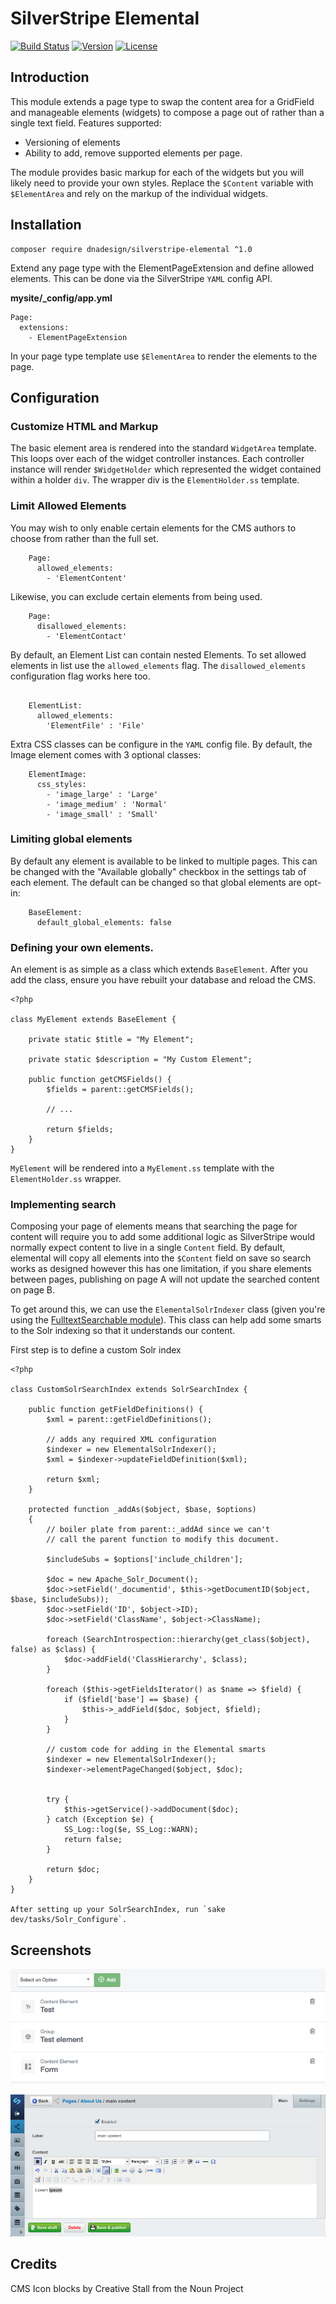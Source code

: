 # SilverStripe Elemental

[![Build Status](http://img.shields.io/travis/dnadesign/silverstripe-elemental.svg?style=flat-square)](https://travis-ci.org/dnadesign/silverstripe-elemental)
[![Version](http://img.shields.io/packagist/v/dnadesign/silverstripe-elemental.svg?style=flat-square)](https://packagist.org/packages/dnadesign/silverstripe-elemental)
[![License](http://img.shields.io/packagist/l/dnadesign/silverstripe-elemental.svg?style=flat-square)](LICENSE.md)

## Introduction

This module extends a page type to swap the content area for a GridField and manageable elements (widgets) to compose
a page out of rather than a single text field. Features supported:

* Versioning of elements
* Ability to add, remove supported elements per page.

The module provides basic markup for each of the widgets but you will likely need to provide your own styles. Replace
the `$Content` variable with `$ElementArea` and rely on the markup of the individual widgets.

## Installation

	composer require dnadesign/silverstripe-elemental ^1.0

Extend any page type with the ElementPageExtension and define allowed elements. This can be done via the SilverStripe
`YAML` config API.

**mysite/_config/app.yml**

	Page:
	  extensions:
	    - ElementPageExtension

In your page type template use `$ElementArea` to render the elements to the page.

## Configuration

### Customize HTML and Markup

The basic element area is rendered into the standard `WidgetArea` template. This loops over each of the widget
controller instances. Each controller instance will render `$WidgetHolder` which represented the widget contained within
a holder `div`. The wrapper div is the `ElementHolder.ss` template.

### Limit Allowed Elements

You may wish to only enable certain elements for the CMS authors to choose from rather than the full set.

````
	Page:
	  allowed_elements:
		- 'ElementContent'

````

Likewise, you can exclude certain elements from being used.

````
    Page:
      disallowed_elements:
        - 'ElementContact'
````

By default, an Element List can contain nested Elements. To set allowed elements in list use the `allowed_elements`
flag. The `disallowed_elements` configuration flag works here too.

````

	ElementList:
	  allowed_elements:
	    'ElementFile' : 'File'

````

Extra CSS classes can be configure in the `YAML` config file. By default, the Image element comes with 3 optional
classes:

````
	ElementImage:
	  css_styles:
	    - 'image_large' : 'Large'
	    - 'image_medium' : 'Normal'
	    - 'image_small' : 'Small'
````

### Limiting global elements

By default any element is available to be linked to multiple pages. This can be
changed with the "Available globally" checkbox in the settings tab of each element.
The default can be changed so that global elements are opt-in:
````
	BaseElement:
	  default_global_elements: false
````

### Defining your own elements.

An element is as simple as a class which extends `BaseElement`. After you add the class, ensure you have rebuilt your
database and reload the CMS.

	<?php

	class MyElement extends BaseElement {

		private static $title = "My Element";

		private static $description = "My Custom Element";

		public function getCMSFields() {
			$fields = parent::getCMSFields();

            // ...

            return $fields;
		}
	}

`MyElement` will be rendered into a `MyElement.ss` template with the `ElementHolder.ss` wrapper.

### Implementing search

Composing your page of elements means that searching the page for content will require you to add some additional logic
as SilverStripe would normally expect content to live in a single `Content` field. By default, elemental will copy all
elements into the `$Content` field on save so search works as designed however this has one limitation, if you share
elements between pages, publishing on page A will not update the searched content on page B.

To get around this, we can use the `ElementalSolrIndexer` class (given you're using the
[FulltextSearchable module](https://github.com/silverstripe-labs/silverstripe-fulltextsearch)). This class can help add
some smarts to the Solr indexing so that it understands our content.

First step is to define a custom Solr index

```
<?php

class CustomSolrSearchIndex extends SolrSearchIndex {

    public function getFieldDefinitions() {
        $xml = parent::getFieldDefinitions();

        // adds any required XML configuration
        $indexer = new ElementalSolrIndexer();
        $xml = $indexer->updateFieldDefinition($xml);

        return $xml;
    }

    protected function _addAs($object, $base, $options)
    {
        // boiler plate from parent::_addAd since we can't
        // call the parent function to modify this document.

        $includeSubs = $options['include_children'];

        $doc = new Apache_Solr_Document();
        $doc->setField('_documentid', $this->getDocumentID($object, $base, $includeSubs));
        $doc->setField('ID', $object->ID);
        $doc->setField('ClassName', $object->ClassName);

        foreach (SearchIntrospection::hierarchy(get_class($object), false) as $class) {
            $doc->addField('ClassHierarchy', $class);
        }

        foreach ($this->getFieldsIterator() as $name => $field) {
            if ($field['base'] == $base) {
                $this->_addField($doc, $object, $field);
            }
        }

        // custom code for adding in the Elemental smarts
        $indexer = new ElementalSolrIndexer();
        $indexer->elementPageChanged($object, $doc);


        try {
            $this->getService()->addDocument($doc);
        } catch (Exception $e) {
            SS_Log::log($e, SS_Log::WARN);
            return false;
        }

        return $doc;
    }
}

After setting up your SolrSearchIndex, run `sake dev/tasks/Solr_Configure`.

```

## Screenshots

![Overview](docs/images/overview.png)

![Detail](docs/images/detail.png)

## Credits

CMS Icon blocks by Creative Stall from the Noun Project
